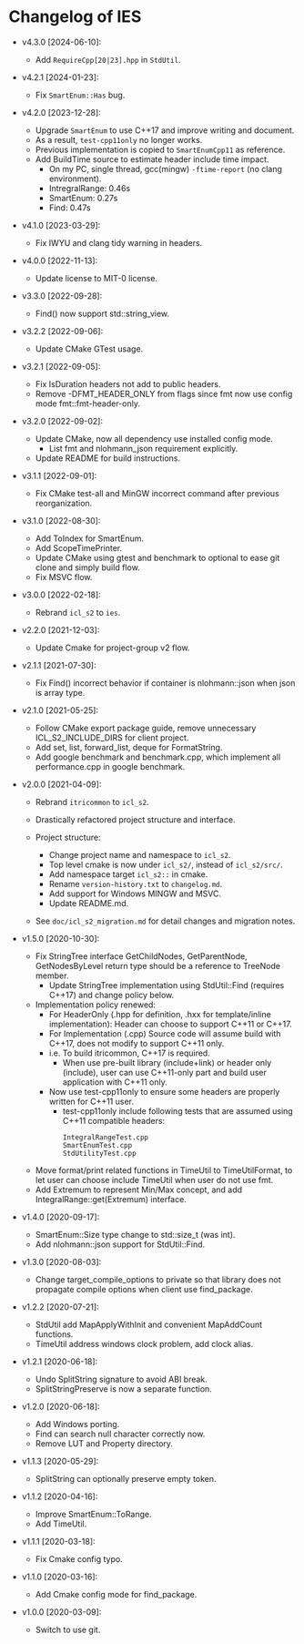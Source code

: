 # Changelog of IES

- v4.3.0 [2024-06-10]:
    - Add `RequireCpp[20|23].hpp` in `StdUtil`.

- v4.2.1 [2024-01-23]:
    - Fix `SmartEnum::Has` bug.

- v4.2.0 [2023-12-28]:
    - Upgrade `SmartEnum` to use C++17 and improve writing and document.
    - As a result, `test-cpp11only` no longer works.
    - Previous implementation is copied to `SmartEnumCpp11` as reference.
    - Add BuildTime source to estimate header include time impact.
        - On my PC, single thread, gcc(mingw) `-ftime-report` (no clang environment).
        - IntregralRange: 0.46s
        - SmartEnum: 0.27s
        - Find: 0.47s

- v4.1.0 [2023-03-29]:
    - Fix IWYU and clang tidy warning in headers.
    
- v4.0.0 [2022-11-13]:
    - Update license to MIT-0 license.

- v3.3.0 [2022-09-28]:
    - Find() now support std::string_view.

- v3.2.2 [2022-09-06]:
    - Update CMake GTest usage.

- v3.2.1 [2022-09-05]:
    - Fix IsDuration headers not add to public headers.
    - Remove -DFMT_HEADER_ONLY from flags since fmt now use config mode fmt::fmt-header-only.

- v3.2.0 [2022-09-02]:
    - Update CMake, now all dependency use installed config mode.
        - List fmt and nlohmann_json requirement explicitly.
    - Update README for build instructions.
    
- v3.1.1 [2022-09-01]:
    - Fix CMake test-all and MinGW incorrect command after previous reorganization.

- v3.1.0 [2022-08-30]:
    - Add ToIndex for SmartEnum.
    - Add ScopeTimePrinter.
    - Update CMake using gtest and benchmark to optional to ease git clone and simply build flow.
    - Fix MSVC flow.

- v3.0.0 [2022-02-18]:
    - Rebrand `icl_s2` to `ies`.

- v2.2.0 [2021-12-03]:
    - Update Cmake for project-group v2 flow.

- v2.1.1 [2021-07-30]:
    - Fix Find() incorrect behavior if container is nlohmann::json when json is array type.

- v2.1.0 [2021-05-25]:
    - Follow CMake export package guide, remove unnecessary ICL_S2_INCLUDE_DIRS for client project.
    - Add set, list, forward_list, deque for FormatString.
    - Add google benchmark and benchmark.cpp, which implement all performance.cpp in google benchmark.

- v2.0.0 [2021-04-09]:
    - Rebrand `itricommon` to `icl_s2`.
    - Drastically refactored project structure and interface.
    - Project structure:
        - Change project name and namespace to `icl_s2`.
        - Top level cmake is now under `icl_s2/`, instead of `icl_s2/src/`.
        - Add namespace target `icl_s2::` in cmake.
        - Rename `version-history.txt` to `changelog.md`.
        - Add support for Windows MINGW and MSVC.
        - Update README.md.

    - See `doc/icl_s2_migration.md` for detail changes and migration notes.

- v1.5.0 [2020-10-30]:
    - Fix StringTree interface GetChildNodes, GetParentNode, GetNodesByLevel return type should be a reference to TreeNode member.
        - Update StringTree implementation using StdUtil::Find (requires C++17) and change policy below.
    - Implementation policy renewed:
        - For HeaderOnly (.hpp for definition, .hxx for template/inline implementation):
            Header can choose to support C++11 or C++17.
        - For Implementation (.cpp)
            Source code will assume build with C++17, does not modify to support C++11 only.
        - i.e. To build itricommon, C++17 is required.
            - When use pre-built library (include+link) or header only (include), user can use C++11-only part and build user application with C++11 only.
        - Now use test-cpp11only to ensure some headers are properly written for C++11 user.
            - test-cpp11only include following tests that are assumed using C++11 compatible headers:
                ```
                IntegralRangeTest.cpp
                SmartEnumTest.cpp
                StdUtilityTest.cpp
                ```
    - Move format/print related functions in TimeUtil to TimeUtilFormat, to let user can choose include TimeUtil when user do not use fmt.
    - Add Extremum to represent Min/Max concept, and add IntegralRange::get(Extremum) interface.

- v1.4.0 [2020-09-17]:
    - SmartEnum::Size type change to std::size_t (was int).
    - Add nlohmann::json support for StdUtil::Find.

- v1.3.0 [2020-08-03]:
    - Change target_compile_options to private so that library does not propagate
      compile options when client use find_package.

- v1.2.2 [2020-07-21]:
    - StdUtil add MapApplyWithInit and convenient MapAddCount functions.
    - TimeUtil address windows clock problem, add clock alias.

- v1.2.1 [2020-06-18]:
    - Undo SplitString signature to avoid ABI break.
    - SplitStringPreserve is now a separate function.

- v1.2.0 [2020-06-18]:
    - Add Windows porting.
    - Find can search null character correctly now.
    - Remove LUT and Property directory.

- v1.1.3 [2020-05-29]:
    - SplitString can optionally preserve empty token.

- v1.1.2 [2020-04-16]:
    - Improve SmartEnum::ToRange.
    - Add TimeUtil.

- v1.1.1 [2020-03-18]:
    - Fix Cmake config typo.

- v1.1.0 [2020-03-16]:
    - Add Cmake config mode for find_package.

- v1.0.0 [2020-03-09]:
    - Switch to use git.

